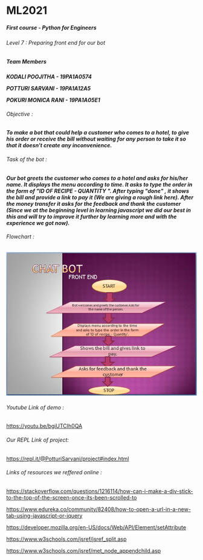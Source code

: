 # ML2021

##### First course - Python for Engineers

###### Level 7 : Preparing front end for our bot

##### Team Members
***KODALI POOJITHA - 19PA1A0574***

***POTTURI SARVANI - 19PA1A12A5***

***POKURI MONICA RANI - 19PA1A05E1***

###### Objective :
***To make a bot that could help a customer who comes to a hotel, to give his order or receive the bill without waiting for any person to take it so that it doesn't create any inconvenience.***

###### Task of the bot :
***Our bot greets the customer who comes to a hotel and asks for his/her name. It displays the menu according to time. It asks to type the order in the form of "ID OF RECIPE - QUANTITY ". After typing "done" , it shows the bill and provide a link to pay it (We are giving a rough link here). After the money transfer it asks for the feedback and thank the customer (Since we at the beginning level in learning javascript we did our best in this and will try to improve it further by learning more and with the experience we got now).***

###### Flowchart :
![](https://github.com/monicarani/project/blob/main/botflowchat.jpeg)

###### Youtube Link of demo :
https://youtu.be/bgiUTCIh0QA

###### Our REPL Link of project:
https://repl.it/@PotturiSarvani/project#index.html

###### Links of resources we reffered online :
https://stackoverflow.com/questions/1216114/how-can-i-make-a-div-stick-to-the-top-of-the-screen-once-its-been-scrolled-to

https://www.edureka.co/community/82408/how-to-open-a-url-in-a-new-tab-using-javascript-or-jquery

https://developer.mozilla.org/en-US/docs/Web/API/Element/setAttribute

https://www.w3schools.com/jsref/jsref_split.asp

https://www.w3schools.com/jsref/met_node_appendchild.asp
